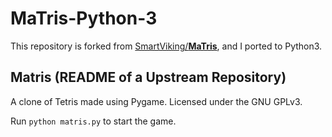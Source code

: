 MaTris-Python-3
======

This repository is forked from [SmartViking/**MaTris**](https://github.com/SmartViking), and I ported to Python3.

## Matris (README of a Upstream Repository)

A clone of Tetris made using Pygame. Licensed under the GNU GPLv3.

Run `python matris.py` to start the game.